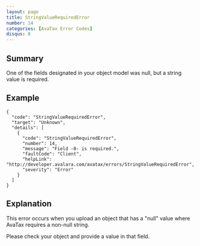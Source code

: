 ```yaml
---
layout: page
title: StringValueRequiredError
number: 14
categories: [AvaTax Error Codes]
disqus: 0
---
```


## Summary

One of the fields designated in your object model was null, but a string value is required.

## Example

    {
      "code": "StringValueRequiredError",
      "target": "Unknown",
      "details": [
        {
          "code": "StringValueRequiredError",
          "number": 14,
          "message": "Field -0- is required.",
          "faultCode": "Client",
          "helpLink": "http://developer.avalara.com/avatax/errors/StringValueRequiredError",
          "severity": "Error"
        }
      ]
    }

## Explanation

This error occurs when you upload an object that has a "null" value where AvaTax requires a non-null string.

Please check your object and provide a value in that field.
